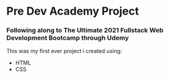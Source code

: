 # Pre Dev Academy Project

### Following along to The Ultimate 2021 Fullstack Web Development Bootcamp through Udemy 

This was my first ever project i created using: 
- HTML
- CSS 
